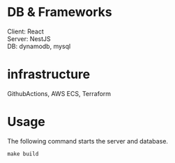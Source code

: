 # DB & Frameworks
Client: React \
Server: NestJS \
DB: dynamodb, mysql

# infrastructure
GithubActions, AWS ECS, Terraform

# Usage
The following command starts the server and database.

```
make build
```
